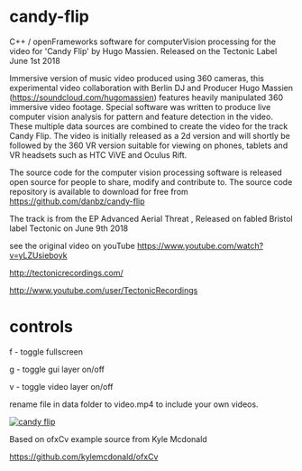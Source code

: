 # candy-flip
C++ / openFrameworks software for computerVision processing for the video for 'Candy Flip' by Hugo Massien. 
Released on the Tectonic Label June 1st 2018

Immersive version of music video produced using 360 cameras, this experimental video collaboration with Berlin DJ and Producer Hugo Massien (https://soundcloud.com/hugomassien) features heavily manipulated 360 immersive video footage. Special software was written to produce live  computer vision analysis for pattern and feature detection in the video. These multiple data sources are combined to create the video for the track Candy Flip. The video is initially released as a 2d version and will shortly be followed by the 360 VR version suitable for viewing on phones, tablets and VR headsets such as HTC ViVE and Oculus Rift. 

The source code for the computer vision processing software is released open source for people to share, modify and contribute to. The source code repository is available to download for free from https://github.com/danbz/candy-flip

The track is from the EP Advanced Aerial Threat , Released on fabled Bristol label Tectonic on June 9th 2018

see the original video on youTube https://www.youtube.com/watch?v=yLZUsieboyk

http://tectonicrecordings.com/

http://www.youtube.com/user/TectonicRecordings

# controls

f - toggle fullscreen

g - toggle gui layer on/off

v - toggle video layer on/off

rename file in data folder to video.mp4 to include your own videos.

[ ![candy flip](http://buzzo.com/wp-content/uploads/2018/06/Candy-Flip-4k.jpg) ](http://buzzo.com/candy-flip-360-cv-processed-music-video-for-hugo-massien//)


Based on ofxCv example source from Kyle Mcdonald

https://github.com/kylemcdonald/ofxCv
